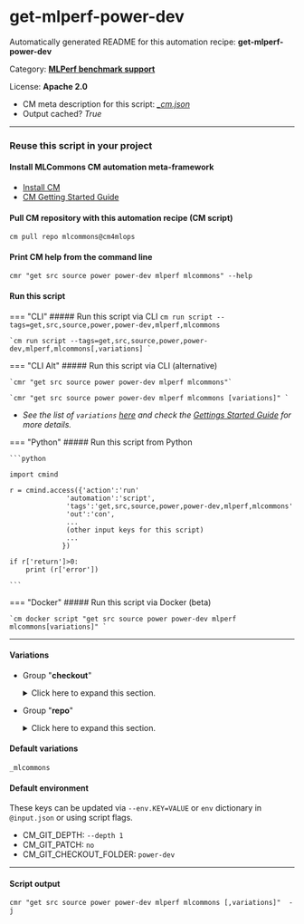 # get-mlperf-power-dev
Automatically generated README for this automation recipe: **get-mlperf-power-dev**

Category: **[MLPerf benchmark support](..)**

License: **Apache 2.0**


* CM meta description for this script: *[_cm.json](https://github.com/mlcommons/cm4mlops/tree/main/script/get-mlperf-power-dev/_cm.json)*
* Output cached? *True*

---
### Reuse this script in your project

#### Install MLCommons CM automation meta-framework

* [Install CM](https://docs.mlcommons.org/ck/install)
* [CM Getting Started Guide](https://docs.mlcommons.org/ck/getting-started/)

#### Pull CM repository with this automation recipe (CM script)

```cm pull repo mlcommons@cm4mlops```

#### Print CM help from the command line

````cmr "get src source power power-dev mlperf mlcommons" --help````

#### Run this script

=== "CLI"
    ##### Run this script via CLI
    `cm run script --tags=get,src,source,power,power-dev,mlperf,mlcommons`

    `cm run script --tags=get,src,source,power,power-dev,mlperf,mlcommons[,variations] `

=== "CLI Alt"
    ##### Run this script via CLI (alternative)

    `cmr "get src source power power-dev mlperf mlcommons"`

    `cmr "get src source power power-dev mlperf mlcommons [variations]" `


* *See the list of `variations` [here](#variations) and check the [Gettings Started Guide](https://github.com/mlcommons/ck/blob/dev/docs/getting-started.md) for more details.*

=== "Python"
    ##### Run this script from Python


    ```python

    import cmind

    r = cmind.access({'action':'run'
                  'automation':'script',
                  'tags':'get,src,source,power,power-dev,mlperf,mlcommons'
                  'out':'con',
                  ...
                  (other input keys for this script)
                  ...
                 })

    if r['return']>0:
        print (r['error'])

    ```


=== "Docker"
    ##### Run this script via Docker (beta)

    `cm docker script "get src source power power-dev mlperf mlcommons[variations]" `

___


#### Variations

  * Group "**checkout**"
    <details>
    <summary>Click here to expand this section.</summary>

    * `_branch.#`
      - Environment variables:
        - *CM_GIT_CHECKOUT*: `#`
      - Workflow:
    * `_sha.#`
      - Environment variables:
        - *CM_GIT_SHA*: `#`
      - Workflow:
    * `_tag.#`
      - Environment variables:
        - *CM_GIT_CHECKOUT_TAG*: `#`
      - Workflow:

    </details>


  * Group "**repo**"
    <details>
    <summary>Click here to expand this section.</summary>

    * **`_mlcommons`** (default)
      - Environment variables:
        - *CM_GIT_URL*: `https://github.com/mlcommons/power-dev.git`
      - Workflow:
    * `_octoml`
      - Environment variables:
        - *CM_GIT_URL*: `https://github.com/octoml/power-dev.git`
      - Workflow:
    * `_repo.#`
      - Environment variables:
        - *CM_GIT_URL*: `#`
      - Workflow:

    </details>


#### Default variations

`_mlcommons`
#### Default environment


These keys can be updated via `--env.KEY=VALUE` or `env` dictionary in `@input.json` or using script flags.

* CM_GIT_DEPTH: `--depth 1`
* CM_GIT_PATCH: `no`
* CM_GIT_CHECKOUT_FOLDER: `power-dev`



___
#### Script output
`cmr "get src source power power-dev mlperf mlcommons [,variations]"  -j`